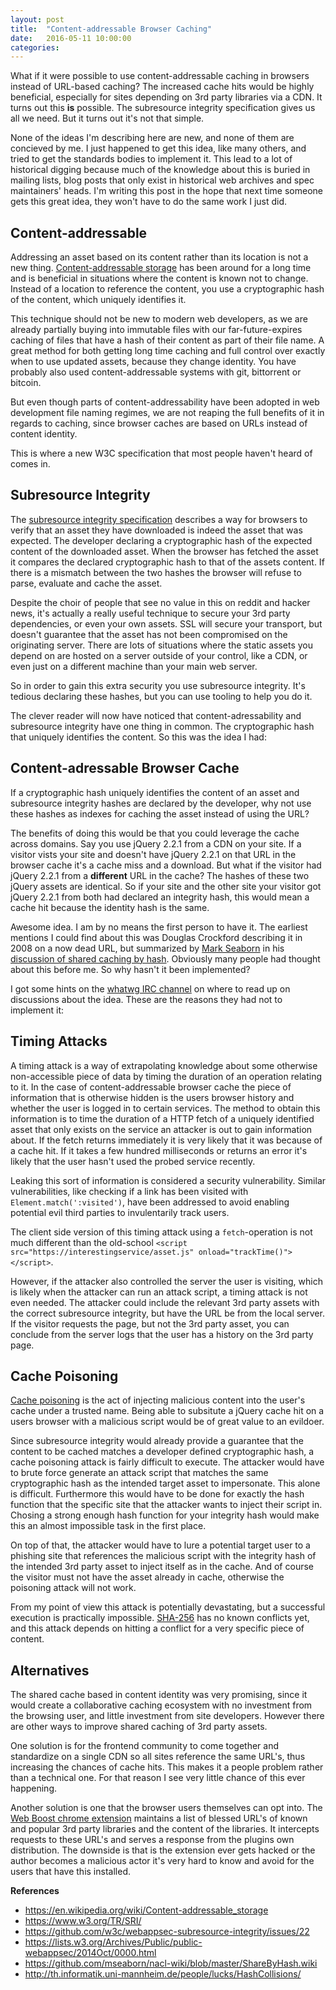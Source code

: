 ```yaml
---
layout: post
title:  "Content-addressable Browser Caching"
date:   2016-05-11 10:00:00
categories:
---
```


What if it were possible to use content-addressable caching in browsers instead of URL-based caching? The increased cache hits would be highly beneficial, especially for sites depending on 3rd party libraries via a CDN. It turns out this **is** possible. The subresource integrity specification gives us all we need. But it turns out it's not that simple.

None of the ideas I'm describing here are new, and none of them are concieved by me. I just happened to get this idea, like many others, and tried to get the standards bodies to implement it. This lead to a lot of historical digging because much of the knowledge about this is buried in mailing lists, blog posts that only exist in historical web archives and spec maintainers' heads. I'm writing this post in the hope that next time someone gets this great idea, they won't have to do the same work I just did.


## Content-addressable

Addressing an asset based on its content rather than its location is not a new thing. [Content-addressable storage](https://en.wikipedia.org/wiki/Content-addressable_storage) has been around for a long time and is beneficial in situations where the content is known not to change. Instead of a location to reference the content, you use a cryptographic hash of the content, which uniquely identifies it.

This technique should not be new to modern web developers, as we are already partially buying into immutable files with our far-future-expires caching of files that have a hash of their content as part of their file name. A great method for both getting long time caching and full control over exactly when to use updated assets, because they change identity. You have probably also used content-addressable systems with git, bittorrent or bitcoin.

But even though parts of content-addressability have been adopted in web development file naming regimes, we are not reaping the full benefits of it in regards to caching, since browser caches are based on URLs instead of content identity.

This is where a new W3C specification that most people haven't heard of comes in.

## Subresource Integrity

The [subresource integrity specification](https://www.w3.org/TR/SRI/) describes a way for browsers to verify that an asset they have downloaded is indeed the asset that was expected. The developer declaring a cryptographic hash of the expected content of the downloaded asset. When the browser has fetched the asset it compares the declared cryptographic hash to that of the assets content. If there is a mismatch between the two hashes the browser will refuse to parse, evaluate and cache the asset.

Despite the choir of people that see no value in this on reddit and hacker news, it's actually a really useful technique to secure your 3rd party dependencies, or even your own assets. SSL will secure your transport, but doesn't guarantee that the asset has not been compromised on the originating server. There are lots of situations where the static assets you depend on are hosted on a server outside of your control, like a CDN, or even just on a different machine than your main web server.

So in order to gain this extra security you use subresource integrity. It's tedious declaring these hashes, but you can use tooling to help you do it.

The clever reader will now have noticed that content-adressability and subresource integrity have one thing in common. The cryptographic hash that uniquely identifies the content. So this was the idea I had:

## Content-adressable Browser Cache

If a cryptographic hash uniquely identifies the content of an asset and subresource integrity hashes are declared by the developer, why not use these hashes as indexes for caching the asset instead of using the URL?

The benefits of doing this would be that you could leverage the cache across domains. Say you use jQuery 2.2.1 from a CDN on your site. If a visitor vists your site and doesn't have jQuery 2.2.1 on that URL in the browser cache it's a cache miss and a download. But what if the visitor had jQuery 2.2.1 from a **different** URL in the cache? The hashes of these two jQuery assets are identical. So if your site and the other site your visitor got jQuery 2.2.1 from both had declared an integrity hash, this would mean a cache hit because the identity hash is the same.

Awesome idea. I am by no means the first person to have it. The earliest mentions I could find about this was Douglas Crockford describing it in 2008 on a now dead URL, but summarized by [Mark Seaborn](https://github.com/mseaborn) in his [discussion of shared caching by hash](https://github.com/mseaborn/nacl-wiki/blob/master/ShareByHash.wiki#proposed-scheme). Obviously many people had thought about this before me. So why hasn't it been implemented?

I got some hints on the [whatwg IRC channel](https://wiki.whatwg.org/wiki/IRC) on where to read up on discussions about the idea. These are the reasons they had not to implement it:

## Timing Attacks

A timing attack is a way of extrapolating knowledge about some otherwise non-accessible piece of data by timing the duration of an operation relating to it. In the case of content-addressable browser cache the piece of information that is otherwise hidden is the users browser history and whether the user is logged in to certain services. The method to obtain this information is to time the duration of a HTTP fetch of a uniquely identified asset that only exists on the service an attacker is out to gain information about. If the fetch returns immediately it is very likely that it was because of a cache hit. If it takes a few hundred milliseconds or returns an error it's likely that the user hasn't used the probed service recently.

Leaking this sort of information is considered a security vulnerability. Similar vulnerabilities, like checking if a link has been visited with `Element.match(':visited')`, have been addressed to avoid enabling potential evil third parties to invulentarily track users.

The client side version of this timing attack using a `fetch`-operation is not much different than the old-school `<script src="https://interestingservice/asset.js" onload="trackTime()"></script>`.

However, if the attacker also controlled the server the user is visiting, which is likely when the attacker can run an attack script, a timing attack is not even needed. The attacker could include the relevant 3rd party assets with the correct subresource integrity, but have the URL be from the local server. If the visitor requests the page, but not the 3rd party asset, you can conclude from the server logs that the user has a history on the 3rd party page.

## Cache Poisoning

[Cache poisoning](http://th.informatik.uni-mannheim.de/people/lucks/HashCollisions/) is the act of injecting malicious content into the user's cache under a trusted name. Being able to subsitute a jQuery cache hit on a users browser with a malicious script would be of great value to an evildoer.

Since subresource integrity would already provide a guarantee that the content to be cached matches a developer defined cryptographic hash, a cache poisoning attack is fairly difficult to execute. The attacker would have to brute force generate an attack script that matches the same cryptographic hash as the intended target asset to impersonate. This alone is difficult. Furthermore this would have to be done for exactly the hash function that the specific site that the attacker wants to inject their script in. Chosing a strong enough hash function for your integrity hash would make this an almost impossible task in the first place.

On top of that, the attacker would have to lure a potential target user to a phishing site that references the malicious script with the integrity hash of the intended 3rd party asset to inject itself as in the cache. And of course the visitor must not have the asset already in cache, otherwise the poisoning attack will not work.

From my point of view this attack is potentially devastating, but a successful execution is practically impossible. [SHA-256](https://en.wikipedia.org/wiki/SHA-2) has no known conflicts yet, and this attack depends on hitting a conflict for a very specific piece of content.

## Alternatives

The shared cache based in content identity was very promising, since it would create a collaborative caching ecosystem with no investment from the browsing user, and little investment from site developers. However there are other ways to improve shared caching of 3rd party assets.

One solution is for the frontend community to come together and standardize on a single CDN so all sites reference the same URL's, thus increasing the chances of cache hits. This makes it a people problem rather than a technical one. For that reason I see very little chance of this ever happening.

Another solution is one that the browser users themselves can opt into. The [Web Boost chrome extension](https://chrome.google.com/webstore/detail/web-boost-wait-less-brows/ahbkhnpmoamidjgbneafjipbmdfpefad) maintains a list of blessed URL's of known and popular 3rd party libraries and the content of the libraries. It intercepts requests to these URL's and serves a response from the plugins own distribution. The downside is that is the extension ever gets hacked or the author becomes a malicious actor it's very hard to know and avoid for the users that have this installed.


**References**

- https://en.wikipedia.org/wiki/Content-addressable_storage
- https://www.w3.org/TR/SRI/
- https://github.com/w3c/webappsec-subresource-integrity/issues/22
- https://lists.w3.org/Archives/Public/public-webappsec/2014Oct/0000.html
- https://github.com/mseaborn/nacl-wiki/blob/master/ShareByHash.wiki
- http://th.informatik.uni-mannheim.de/people/lucks/HashCollisions/
